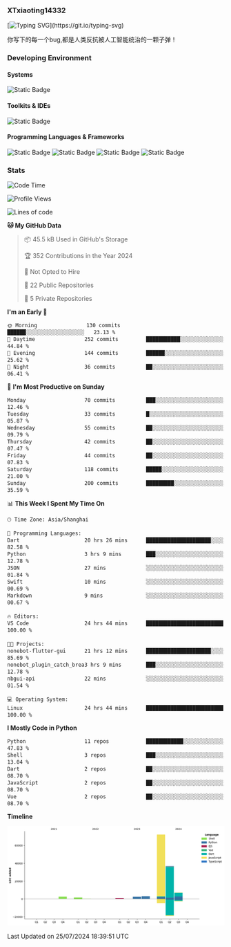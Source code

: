 ### XTxiaoting14332

[![Typing SVG](https://readme-typing-svg.herokuapp.com?font=JetBrians+Mono&pause=1000&random=false&width=435&lines=Hello+World!)](https://git.io/typing-svg)

你写下的每一个bug,都是人类反抗被人工智能统治的一颗子弹！

### Developing Environment

#### Systems

![Static Badge](https://img.shields.io/badge/Ubuntu-%20?style=flat-square&logo=ubuntu&logoColor=white&color=E34F26)

#### Toolkits & IDEs

![Static Badge](https://img.shields.io/badge/Visual%20Studio%20Code-%20?style=flat-square&logo=visualstudiocode&logoColor=white&color=blue)

#### Programming Languages & Frameworks

![Static Badge](https://img.shields.io/badge/Dart-%20?style=flat-square&logo=dart&logoColor=white&color=0175C2)
![Static Badge](https://img.shields.io/badge/Flutter-%20?style=flat-square&logo=flutter&logoColor=white&color=02569B)
![Static Badge](https://img.shields.io/badge/Python-%20?style=flat-square&logo=python&logoColor=white&color=E7A781)
![Static Badge](https://img.shields.io/badge/Bash%20Shell-%20?style=flat-square&logo=shell&logoColor=white&color=49D868)

### Stats

<!--START_SECTION:waka-->
![Code Time](http://img.shields.io/badge/Code%20Time-86%20hrs%2030%20mins-blue)

![Profile Views](http://img.shields.io/badge/Profile%20Views-0-blue)

![Lines of code](https://img.shields.io/badge/From%20Hello%20World%20I%27ve%20Written-126.1%20thousand%20lines%20of%20code-blue)

**🐱 My GitHub Data** 

> 📦 45.5 kB Used in GitHub's Storage 
 > 
> 🏆 352 Contributions in the Year 2024
 > 
> 🚫 Not Opted to Hire
 > 
> 📜 22 Public Repositories 
 > 
> 🔑 5 Private Repositories 
 > 
**I'm an Early 🐤** 

```text
🌞 Morning                130 commits         ██████░░░░░░░░░░░░░░░░░░░   23.13 % 
🌆 Daytime                252 commits         ███████████░░░░░░░░░░░░░░   44.84 % 
🌃 Evening                144 commits         ██████░░░░░░░░░░░░░░░░░░░   25.62 % 
🌙 Night                  36 commits          ██░░░░░░░░░░░░░░░░░░░░░░░   06.41 % 
```
📅 **I'm Most Productive on Sunday** 

```text
Monday                   70 commits          ███░░░░░░░░░░░░░░░░░░░░░░   12.46 % 
Tuesday                  33 commits          █░░░░░░░░░░░░░░░░░░░░░░░░   05.87 % 
Wednesday                55 commits          ██░░░░░░░░░░░░░░░░░░░░░░░   09.79 % 
Thursday                 42 commits          ██░░░░░░░░░░░░░░░░░░░░░░░   07.47 % 
Friday                   44 commits          ██░░░░░░░░░░░░░░░░░░░░░░░   07.83 % 
Saturday                 118 commits         █████░░░░░░░░░░░░░░░░░░░░   21.00 % 
Sunday                   200 commits         █████████░░░░░░░░░░░░░░░░   35.59 % 
```


📊 **This Week I Spent My Time On** 

```text
🕑︎ Time Zone: Asia/Shanghai

💬 Programming Languages: 
Dart                     20 hrs 26 mins      █████████████████████░░░░   82.58 % 
Python                   3 hrs 9 mins        ███░░░░░░░░░░░░░░░░░░░░░░   12.78 % 
JSON                     27 mins             ░░░░░░░░░░░░░░░░░░░░░░░░░   01.84 % 
Swift                    10 mins             ░░░░░░░░░░░░░░░░░░░░░░░░░   00.69 % 
Markdown                 9 mins              ░░░░░░░░░░░░░░░░░░░░░░░░░   00.67 % 

🔥 Editors: 
VS Code                  24 hrs 44 mins      █████████████████████████   100.00 % 

🐱‍💻 Projects: 
nonebot-flutter-gui      21 hrs 12 mins      █████████████████████░░░░   85.69 % 
nonebot_plugin_catch_brea3 hrs 9 mins        ███░░░░░░░░░░░░░░░░░░░░░░   12.78 % 
nbgui-api                22 mins             ░░░░░░░░░░░░░░░░░░░░░░░░░   01.54 % 

💻 Operating System: 
Linux                    24 hrs 44 mins      █████████████████████████   100.00 % 
```

**I Mostly Code in Python** 

```text
Python                   11 repos            ████████████░░░░░░░░░░░░░   47.83 % 
Shell                    3 repos             ███░░░░░░░░░░░░░░░░░░░░░░   13.04 % 
Dart                     2 repos             ██░░░░░░░░░░░░░░░░░░░░░░░   08.70 % 
JavaScript               2 repos             ██░░░░░░░░░░░░░░░░░░░░░░░   08.70 % 
Vue                      2 repos             ██░░░░░░░░░░░░░░░░░░░░░░░   08.70 % 
```



**Timeline**

![Lines of Code chart](https://raw.githubusercontent.com/XTxiaoting14332/XTxiaoting14332/main/assets/bar_graph.png)


 Last Updated on 25/07/2024 18:39:51 UTC
<!--END_SECTION:waka-->